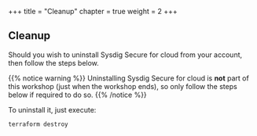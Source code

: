 
+++
title = "Cleanup"
chapter = true
weight = 2
+++

## Cleanup

Should you wish to uninstall Sysdig Secure for cloud from your account, then follow the steps below.

{{% notice warning %}}
Uninstalling Sysdig Secure for cloud is **not** part of this workshop (just when the workshop ends), so only follow the steps below if required to do so.
{{% /notice %}}

To uninstall it, just execute:

```
terraform destroy
```